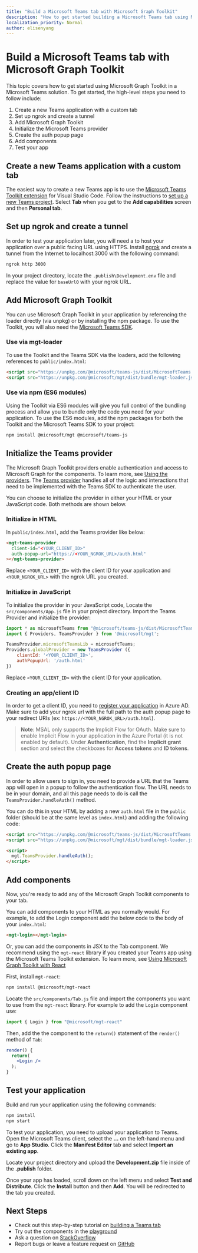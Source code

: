 ```yaml
---
title: "Build a Microsoft Teams tab with Microsoft Graph Toolkit"
description: "How to get started building a Microsoft Teams tab using Microsoft Graph Toolkit."
localization_priority: Normal
author: elisenyang
---
```


# Build a Microsoft Teams tab with Microsoft Graph Toolkit

This topic covers how to get started using Microsoft Graph Toolkit in a Microsoft Teams solution. To get started, the high-level steps you need to follow include:

1. Create a new Teams application with a custom tab
2. Set up ngrok and create a tunnel
3. Add Microsoft Graph Toolkit
4. Initialize the Microsoft Teams provider
5. Create the auth popup page
6. Add components
7. Test your app

## Create a new Teams application with a custom tab

The easiest way to create a new Teams app is to use the [Microsoft Teams Toolkit extension](https://marketplace.visualstudio.com/items?itemName=TeamsDevApp.ms-teams-vscode-extension) for Visual Studio Code. Follow the instructions to [set up a new Teams project](https://docs.microsoft.com/microsoftteams/platform/toolkit/visual-studio-code-overview#set-up-a-new-teams-project). Select **Tab** when you get to the **Add capabilities** screen and then **Personal tab**.

## Set up ngrok and create a tunnel

In order to test your application later, you will need a to host your application over a public facing URL using HTTPS. Install [ngrok](https://ngrok.com/download) and create a tunnel from the Internet to localhost:3000 with the following command:

```bash
ngrok http 3000
```
In your project directory, locate the `.publish\Development.env` file and replace the value for `baseUrl0` with your ngrok URL.

## Add Microsoft Graph Toolkit

You can use Microsoft Graph Toolkit in your application by referencing the loader directly (via unpkg) or by installing the npm package. To use the Toolkit, you will also need the [Microsoft Teams SDK](https://docs.microsoft.com/javascript/api/overview/msteams-client?view=msteams-client-js-latest).

### Use via mgt-loader
To use the Toolkit and the Teams SDK via the loaders, add the following references to `public/index.html`:

```html
<script src="https://unpkg.com/@microsoft/teams-js/dist/MicrosoftTeams.min.js" crossorigin="anonymous"></script>
<script src="https://unpkg.com/@microsoft/mgt/dist/bundle/mgt-loader.js"></script>
```

### Use via npm (ES6 modules)
Using the Toolkit via ES6 modules will give you full control of the bundling process and allow you to bundle only the code you need for your application. To use the ES6 modules, add the npm packages for both the Toolkit and the Microsoft Teams SDK to your project:

```bash
npm install @microsoft/mgt @microsoft/teams-js
```

## Initialize the Teams provider

The Microsoft Graph Toolkit providers enable authentication and access to Microsoft Graph for the components. To learn more, see [Using the providers](../providers.md). The [Teams provider](../providers/teams.md) handles all of the logic and interactions that need to be implemented with the Teams SDK to authenticate the user.

You can choose to initialize the provider in either your HTML or your JavaScript code. Both methods are shown below.

### Initialize in HTML

In `public/index.html`, add the Teams provider like below:

```html
<mgt-teams-provider
  client-id="<YOUR_CLIENT_ID>"
  auth-popup-url="https://<YOUR_NGROK_URL>/auth.html"
></mgt-teams-provider>
```

Replace `<YOUR_CLIENT_ID>` with the client ID for your application and `<YOUR_NGROK_URL>` with the ngrok URL you created.

### Initialize in JavaScript

To initialize the provider in your JavaScript code, Locate the `src/components/App.js` file in your project directory. Import the Teams Provider and initialize the provider:

```js
import * as microsoftTeams from "@microsoft/teams-js/dist/MicrosoftTeams";
import { Providers, TeamsProvider } from '@microsoft/mgt';

TeamsProvider.microsoftTeamsLib = microsoftTeams;
Providers.globalProvider = new TeamsProvider ({
    clientId: '<YOUR_CLIENT_ID>',
    authPopupUrl: '/auth.html'
})
```
Replace `<YOUR_CLIENT_ID>` with the client ID for your application.

### Creating an app/client ID
In order to get a client ID, you need to [register your application](https://docs.microsoft.com/graph/auth-register-app-v2) in Azure AD. Make sure to add your ngrok url with the full path to the auth popup page to your redirect URIs (ex: `https://<YOUR_NGROK_URL>/auth.html`).
>**Note**: MSAL only supports the Implicit Flow for OAuth. Make sure to enable Implicit Flow in your application in the Azure Portal (it is not enabled by default). Under **Authentication**, find the **Implicit grant** section and select the checkboxes for **Access tokens** and **ID tokens**. 

## Create the auth popup page

In order to allow users to sign in, you need to provide a URL that the Teams app will open in a popup to  follow the authentication flow. The URL needs to be in your domain, and all this page needs to do is call the `TeamsProvider.handleAuth()` method.

You can do this in your HTML by adding a new `auth.html` file in the `public` folder (should be at the same level as `index.html`) and adding the following code: 

```html
<script src="https://unpkg.com/@microsoft/teams-js/dist/MicrosoftTeams.min.js" crossorigin="anonymous"></script>
<script src="https://unpkg.com/@microsoft/mgt/dist/bundle/mgt-loader.js"></script>

<script>
  mgt.TeamsProvider.handleAuth();
</script>
```

## Add components

Now, you're ready to add any of the Microsoft Graph Toolkit components to your tab. 

You can add components to your HTML as you normally would. For example, to add the Login component add the below code to the body of your `index.html`:

```html
<mgt-login></mgt-login>
```

Or, you can add the components in JSX to the Tab component. We recommend using the `mgt-react` library if you created your Teams app using the Microsoft Teams Toolkit extension. To learn more, see [Using Microsoft Graph Toolkit with React](./use-toolkit-with-react.md#using-mgt-react)

First, install `mgt-react`:

```bash
npm install @microsoft/mgt-react
```

Locate the `src/components/Tab.js` file and import the components you want to use from the `mgt-react` library. For example to add the `Login` component use:

```js
import { Login } from "@microsoft/mgt-react"
```

Then, add the the component to the `return()` statement of the `render()` method of `Tab`:

```jsx
render() {
  return(
    <Login />
  );
}
```

## Test your application

Build and run your application using the following commands:
```bash
npm install
npm start
```

To test your application, you need to upload your application to Teams. Open the Microsoft Teams client, select the **...** on the left-hand menu and go to **App Studio**. Click the **Manifest Editor** tab and select **Import an existing app**.

Locate your project directory and upload the **Development.zip** file inside of the **.publish** folder.

Once your app has loaded, scroll down on the left menu and select **Test and Distribute**. Click the **Install** button and then **Add**. You will be redirected to the tab you created.

## Next Steps
- Check out this step-by-step tutorial on [building a Teams tab](https://developer.microsoft.com/graph/blogs/a-lap-around-microsoft-graph-toolkit-day-10-microsoft-graph-toolkit-teams-provider/)
- Try out the components in the [playground](https://mgt.dev)
- Ask a question on [StackOverflow](https://aka.ms/mgt-question)
- Report bugs or leave a feature request on [GitHub](https://aka.ms/mgt)



